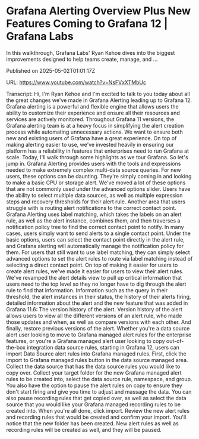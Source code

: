 # Grafana Alerting Overview Plus New Features Coming to Grafana 12 | Grafana Labs

In this walkthrough, Grafana Labs' Ryan Kehoe dives into the biggest improvements designed to help teams create, manage, and ...

Published on 2025-05-02T01:01:17Z

URL: https://www.youtube.com/watch?v=NsFVxXTMbUc

Transcript: Hi, I'm Ryan Kehoe and I'm excited to talk
to you today about all the great changes we've made in Grafana Alerting
leading up to Grafana 12. Grafana alerting is a powerful
and flexible engine that
allows users the ability to customize their experience and ensure
all their resources and services are actively monitored. Throughout
Grafana 11 versions, the Grafana alerting team is at a heavy
focus in simplifying the alert creation process while automating
unnecessary actions. We want to ensure both new and
existing users of Grafana have a great experience. On top of making
alerting easier to use, we've invested heavily in ensuring our
platform has a reliability in features that enterprises need to
run Grafana at scale. Today, I'll walk through some highlights as
we tour Grafana. So let's jump in. Grafana Alerting provides users with
the tools and expressions needed to make extremely complex multi-data
source queries. For new users, these options can be daunting. They're simply coming in and looking
to make a basic CPU or storage alert. We've moved a lot of these options that
are not commonly used under the advanced options slider. Users have the ability
to select multiple data sources, as well as multiple expression steps
and recovery thresholds for their alert rule. Another area that users struggle with
is routing alert notifications to the correct contact point. Grafana
Alerting uses label matching, which takes the labels on an alert
rule, as well as the alert instance, combines them, and then traverses a notification policy
tree to find the correct contact point to notify. In many cases, users simply want to send alerts
to a single contact point. Under the basic options, users can select the contact
point directly in the alert rule, and Grafana alerting will automatically
manage the notification policy for them. For users that still want
to use label matching, they can simply select advanced options
to set the alert rules to route via label matching instead of selecting a
direct contact point. On top of making it easier for users to create alert rules, we've made it easier for users
to view their alert rules. We've revamped the alert details view to
pull up critical information that users need to the top level so they no longer
have to dig through the alert rule to find that information. Information
such as the query in their threshold, the alert instances in their status, the history of their alerts firing, detailed information about the alert
and the new feature that was added in Grafana 11.6: The version
history of the alert. Version history of the alert allows users
to view all the different versions of an alert rule, who made
those updates and when, as well as compare versions
with each other. And finally, restore previous versions of the alert.
Whether you're a data source alert user looking to move to Grafana managed
alert rules for the enterprise features, or you're a Grafana managed alert
user looking to copy out-of-the-box integration data source
rules, starting in Grafana 12, users can import Data Source alert
rules into Grafana managed rules. First, click the import to Grafana managed
rules button in the data source managed area. Collect the data source that has the
data source rules you would like to copy over. Collect your target folder for the
new Grafana managed alert rules to be created into, select the data source rule, namespace, and group. You also have the option
to pause the alert rules on copy to ensure they don't start
firing and give you time to adjust and massage the data. You can also pause recording
rules that get copied over, as well as select the data source that
you would like your Grafana managed recording rules to be created into.
When you're all done, click import. Review the new alert rules and recording
rules that would be created and confirm your import. You'll notice
that the new folder has been created. New alert rules as well as recording
rules will be created as well, and they will be paused.


